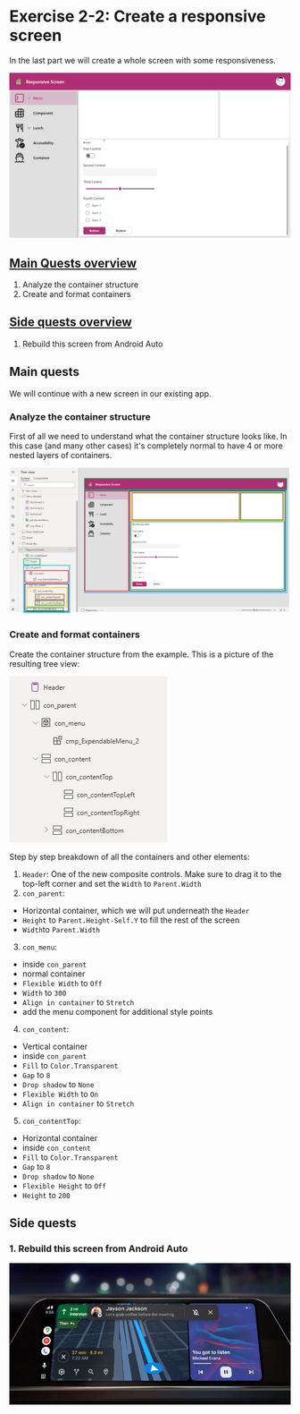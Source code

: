 # Exercise 2-2: Create a responsive screen

In the last part we will create a whole screen with some responsiveness.

![Screen](assets/4_screen.png)


## [Main Quests overview](#user-content-main-quests)

1. Analyze the container structure
2. Create and format containers

## [Side quests overview](#user-content-side-quests)

1. Rebuild this screen from Android Auto

## Main quests

We will continue with a new screen in our existing app.

### Analyze the container structure

First of all we need to understand what the container structure looks like. In this case (and many other cases) it's completely normal to have 4 or more nested layers of containers.

![structure](assets/4_structure.png)

### Create and format containers

Create the container structure from the example.
This is a picture of the resulting tree view:

![tree](assets/4_tree.png)

Step by step breakdown of all the containers and other elements:

1. `Header`: One of the new composite controls. Make sure to drag it to the top-left corner and set the `Width` to `Parent.Width`
2. `con_parent`: 
  * Horizontal container, which we will put underneath the `Header`
  * `Height` to `Parent.Height-Self.Y` to fill the rest of the screen
  * `Width`to `Parent.Width`
3. `con_menu`:
  * inside `con_parent`
  * normal container
  * `Flexible Width` to `Off`
  * `Width` to `300`
  * `Align in container` to `Stretch`
  * add the menu component for additional style points
4. `con_content`:
  * Vertical container
  * inside `con_parent`
  * `Fill` to `Color.Transparent`
  * `Gap` to `8`
  * `Drop shadow` to `None` 
  * `Flexible Width` to `On`
  * `Align in container` to `Stretch`
5. `con_contentTop`:
  * Horizontal container
  * inside `con_content`
  * `Fill` to `Color.Transparent`
  * `Gap` to `8`
  * `Drop shadow` to `None` 
  * `Flexible Height` to `Off`
  * `Height` to `200`


## Side quests

### 1. Rebuild this screen from Android Auto

![AndroidAuto](assets/4_androidauto.jpg)
 




